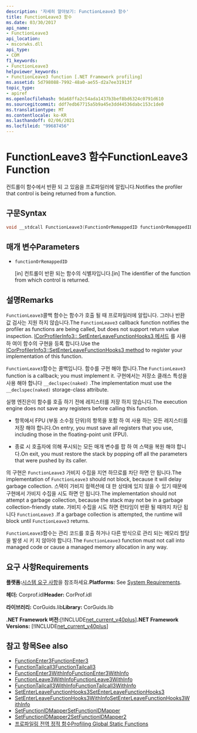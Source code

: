 ```yaml
---
description: '자세히 알아보기: FunctionLeave3 함수'
title: FunctionLeave3 함수
ms.date: 03/30/2017
api_name:
- FunctionLeave3
api_location:
- mscorwks.dll
api_type:
- COM
f1_keywords:
- FunctionLeave3
helpviewer_keywords:
- FunctionLeave3 function [.NET Framework profiling]
ms.assetid: 5d798088-7992-48a0-ae55-d2a7ee31913f
topic_type:
- apiref
ms.openlocfilehash: 9da68ffa2c54ada1437b3bef8bd6324c0791d610
ms.sourcegitcommit: ddf7edb67715a5b9a45e3dd44536dabc153c1de0
ms.translationtype: MT
ms.contentlocale: ko-KR
ms.lasthandoff: 02/06/2021
ms.locfileid: "99687456"
---
```

# <a name="functionleave3-function"></a><span data-ttu-id="19b18-103">FunctionLeave3 함수</span><span class="sxs-lookup"><span data-stu-id="19b18-103">FunctionLeave3 Function</span></span>

<span data-ttu-id="19b18-104">컨트롤이 함수에서 반환 되 고 있음을 프로파일러에 알립니다.</span><span class="sxs-lookup"><span data-stu-id="19b18-104">Notifies the profiler that control is being returned from a function.</span></span>  
  
## <a name="syntax"></a><span data-ttu-id="19b18-105">구문</span><span class="sxs-lookup"><span data-stu-id="19b18-105">Syntax</span></span>  
  
```cpp  
void __stdcall FunctionLeave3(FunctionOrRemappedID functionOrRemappedID);  
```  
  
## <a name="parameters"></a><span data-ttu-id="19b18-106">매개 변수</span><span class="sxs-lookup"><span data-stu-id="19b18-106">Parameters</span></span>  

- `functionOrRemappedID`

  <span data-ttu-id="19b18-107">\[in] 컨트롤이 반환 되는 함수의 식별자입니다.</span><span class="sxs-lookup"><span data-stu-id="19b18-107">\[in] The identifier of the function from which control is returned.</span></span>
  
## <a name="remarks"></a><span data-ttu-id="19b18-108">설명</span><span class="sxs-lookup"><span data-stu-id="19b18-108">Remarks</span></span>  

 <span data-ttu-id="19b18-109">`FunctionLeave3`콜백 함수는 함수가 호출 될 때 프로파일러에 알립니다. 그러나 반환 값 검사는 지원 하지 않습니다.</span><span class="sxs-lookup"><span data-stu-id="19b18-109">The `FunctionLeave3` callback function notifies the profiler as functions are being called, but does not support return value inspection.</span></span> <span data-ttu-id="19b18-110">[ICorProfilerInfo3:: SetEnterLeaveFunctionHooks3 메서드](icorprofilerinfo3-setenterleavefunctionhooks3-method.md) 를 사용 하 여이 함수의 구현을 등록 합니다.</span><span class="sxs-lookup"><span data-stu-id="19b18-110">Use the [ICorProfilerInfo3::SetEnterLeaveFunctionHooks3 method](icorprofilerinfo3-setenterleavefunctionhooks3-method.md) to register your implementation of this function.</span></span>  
  
 <span data-ttu-id="19b18-111">`FunctionLeave3`함수는 콜백입니다. 함수를 구현 해야 합니다.</span><span class="sxs-lookup"><span data-stu-id="19b18-111">The `FunctionLeave3` function is a callback; you must implement it.</span></span> <span data-ttu-id="19b18-112">구현에서는 저장소 클래스 특성을 사용 해야 합니다 `__declspec(naked)` .</span><span class="sxs-lookup"><span data-stu-id="19b18-112">The implementation must use the `__declspec(naked)` storage-class attribute.</span></span>  
  
 <span data-ttu-id="19b18-113">실행 엔진은이 함수를 호출 하기 전에 레지스터를 저장 하지 않습니다.</span><span class="sxs-lookup"><span data-stu-id="19b18-113">The execution engine does not save any registers before calling this function.</span></span>  
  
- <span data-ttu-id="19b18-114">항목에서 FPU (부동 소수점 단위)의 항목을 포함 하 여 사용 하는 모든 레지스터를 저장 해야 합니다.</span><span class="sxs-lookup"><span data-stu-id="19b18-114">On entry, you must save all registers that you use, including those in the floating-point unit (FPU).</span></span>  
  
- <span data-ttu-id="19b18-115">종료 시 호출자에 의해 푸시되는 모든 매개 변수를 팝 하 여 스택을 복원 해야 합니다.</span><span class="sxs-lookup"><span data-stu-id="19b18-115">On exit, you must restore the stack by popping off all the parameters that were pushed by its caller.</span></span>  
  
 <span data-ttu-id="19b18-116">의 구현은 `FunctionLeave3` 가비지 수집을 지연 하므로를 차단 하면 안 됩니다.</span><span class="sxs-lookup"><span data-stu-id="19b18-116">The implementation of `FunctionLeave3` should not block, because it will delay garbage collection.</span></span> <span data-ttu-id="19b18-117">스택이 가비지 컬렉션에 대 한 상태에 있지 않을 수 있기 때문에 구현에서 가비지 수집을 시도 하면 안 됩니다.</span><span class="sxs-lookup"><span data-stu-id="19b18-117">The implementation should not attempt a garbage collection, because the stack may not be in a garbage collection-friendly state.</span></span> <span data-ttu-id="19b18-118">가비지 수집을 시도 하면 런타임이 반환 될 때까지 차단 됩니다 `FunctionLeave3` .</span><span class="sxs-lookup"><span data-stu-id="19b18-118">If a garbage collection is attempted, the runtime will block until `FunctionLeave3` returns.</span></span>  
  
 <span data-ttu-id="19b18-119">`FunctionLeave3`함수는 관리 코드를 호출 하거나 다른 방식으로 관리 되는 메모리 할당을 발생 시 키 지 않아야 합니다.</span><span class="sxs-lookup"><span data-stu-id="19b18-119">The `FunctionLeave3` function must not call into managed code or cause a managed memory allocation in any way.</span></span>  
  
## <a name="requirements"></a><span data-ttu-id="19b18-120">요구 사항</span><span class="sxs-lookup"><span data-stu-id="19b18-120">Requirements</span></span>  

 <span data-ttu-id="19b18-121">**플랫폼:**[시스템 요구 사항](../../get-started/system-requirements.md)을 참조하세요.</span><span class="sxs-lookup"><span data-stu-id="19b18-121">**Platforms:** See [System Requirements](../../get-started/system-requirements.md).</span></span>  
  
 <span data-ttu-id="19b18-122">**헤더:** Corprof.idl</span><span class="sxs-lookup"><span data-stu-id="19b18-122">**Header:** CorProf.idl</span></span>  
  
 <span data-ttu-id="19b18-123">**라이브러리:** CorGuids.lib</span><span class="sxs-lookup"><span data-stu-id="19b18-123">**Library:** CorGuids.lib</span></span>  
  
 <span data-ttu-id="19b18-124">**.NET Framework 버전:**[!INCLUDE[net_current_v40plus](../../../../includes/net-current-v40plus-md.md)]</span><span class="sxs-lookup"><span data-stu-id="19b18-124">**.NET Framework Versions:** [!INCLUDE[net_current_v40plus](../../../../includes/net-current-v40plus-md.md)]</span></span>  
  
## <a name="see-also"></a><span data-ttu-id="19b18-125">참고 항목</span><span class="sxs-lookup"><span data-stu-id="19b18-125">See also</span></span>

- [<span data-ttu-id="19b18-126">FunctionEnter3</span><span class="sxs-lookup"><span data-stu-id="19b18-126">FunctionEnter3</span></span>](functionenter3-function.md)
- [<span data-ttu-id="19b18-127">FunctionTailcall3</span><span class="sxs-lookup"><span data-stu-id="19b18-127">FunctionTailcall3</span></span>](functiontailcall3-function.md)
- [<span data-ttu-id="19b18-128">FunctionEnter3WithInfo</span><span class="sxs-lookup"><span data-stu-id="19b18-128">FunctionEnter3WithInfo</span></span>](functiontailcall3-function.md)
- [<span data-ttu-id="19b18-129">FunctionLeave3WithInfo</span><span class="sxs-lookup"><span data-stu-id="19b18-129">FunctionLeave3WithInfo</span></span>](functionleave3withinfo-function.md)
- [<span data-ttu-id="19b18-130">FunctionTailcall3WithInfo</span><span class="sxs-lookup"><span data-stu-id="19b18-130">FunctionTailcall3WithInfo</span></span>](functiontailcall3withinfo-function.md)
- [<span data-ttu-id="19b18-131">SetEnterLeaveFunctionHooks3</span><span class="sxs-lookup"><span data-stu-id="19b18-131">SetEnterLeaveFunctionHooks3</span></span>](icorprofilerinfo3-setenterleavefunctionhooks3-method.md)
- [<span data-ttu-id="19b18-132">SetEnterLeaveFunctionHooks3WithInfo</span><span class="sxs-lookup"><span data-stu-id="19b18-132">SetEnterLeaveFunctionHooks3WithInfo</span></span>](icorprofilerinfo3-setenterleavefunctionhooks3withinfo-method.md)
- [<span data-ttu-id="19b18-133">SetFunctionIDMapper</span><span class="sxs-lookup"><span data-stu-id="19b18-133">SetFunctionIDMapper</span></span>](icorprofilerinfo-setfunctionidmapper-method.md)
- [<span data-ttu-id="19b18-134">SetFunctionIDMapper2</span><span class="sxs-lookup"><span data-stu-id="19b18-134">SetFunctionIDMapper2</span></span>](icorprofilerinfo3-setfunctionidmapper2-method.md)
- [<span data-ttu-id="19b18-135">프로파일링 전역 정적 함수</span><span class="sxs-lookup"><span data-stu-id="19b18-135">Profiling Global Static Functions</span></span>](profiling-global-static-functions.md)
